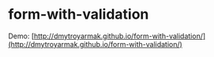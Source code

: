 form-with-validation
====================

Demo: [http://dmytroyarmak.github.io/form-with-validation/](http://dmytroyarmak.github.io/form-with-validation/)
